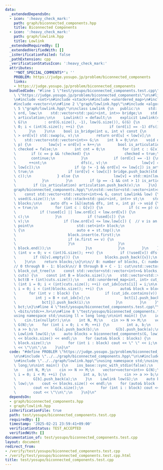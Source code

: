 ```yaml
---
data:
  _extendedDependsOn:
  - icon: ':heavy_check_mark:'
    path: graph/biconnected_components.hpp
    title: Biconnected Components
  - icon: ':heavy_check_mark:'
    path: graph/lowlink.hpp
    title: Lowlink
  _extendedRequiredBy: []
  _extendedVerifiedWith: []
  _isVerificationFailed: false
  _pathExtension: cpp
  _verificationStatusIcon: ':heavy_check_mark:'
  attributes:
    '*NOT_SPECIAL_COMMENTS*': ''
    PROBLEM: https://judge.yosupo.jp/problem/biconnected_components
    links:
    - https://judge.yosupo.jp/problem/biconnected_components
  bundledCode: "#line 1 \"test/yosupo/biconnected_components.test.cpp\"\n#define PROBLEM\
    \ \"https://judge.yosupo.jp/problem/biconnected_components\"\n\n#line 2 \"graph/biconnected_components.hpp\"\
    \n#include <set>\n#include <stack>\n#include <unordered_map>\n#include <utility>\n\
    #include <vector>\n\n#line 2 \"graph/lowlink.hpp\"\n#include <algorithm>\n#line\
    \ 5 \"graph/lowlink.hpp\"\n\nclass Lowlink {\n   public:\n    std::vector<int>\
    \ ord, low;\n    std::vector<std::pair<int, int>> bridge;\n    std::vector<int>\
    \ articulation;\n\n    Lowlink() = default;\n    explicit Lowlink(const std::vector<std::vector<int>>&\
    \ G)\n        : ord(G.size(), -1), low(G.size()), G(G) {\n        for (int i =\
    \ 0; i < (int)G.size(); ++i) {\n            if (ord[i] == -1) dfs(i, -1);\n  \
    \      }\n    }\n\n    bool is_bridge(int u, int v) const {\n        if (ord[u]\
    \ > ord[v]) std::swap(u, v);\n        return ord[u] < low[v];\n    }\n\n   private:\n\
    \    std::vector<std::vector<int>> G;\n    int k = 0;\n\n    void dfs(int v, int\
    \ p) {\n        low[v] = ord[v] = k++;\n        bool is_articulation = false,\
    \ checked = false;\n        int cnt = 0;\n        for (int c : G[v]) {\n     \
    \       if (c == p && !checked) {\n                checked = true;\n         \
    \       continue;\n            }\n            if (ord[c] == -1) {\n          \
    \      ++cnt;\n                dfs(c, v);\n                low[v] = std::min(low[v],\
    \ low[c]);\n                if (p != -1 && ord[v] <= low[c]) is_articulation =\
    \ true;\n                if (ord[v] < low[c]) bridge.push_back(std::minmax(v,\
    \ c));\n            } else {\n                low[v] = std::min(low[v], ord[c]);\n\
    \            }\n        }\n        if (p == -1 && cnt > 1) is_articulation = true;\n\
    \        if (is_articulation) articulation.push_back(v);\n    }\n};\n#line 9 \"\
    graph/biconnected_components.hpp\"\n\nstd::vector<std::vector<int>> biconnected_components(\n\
    \    const std::vector<std::vector<int>>& G, const Lowlink& low) {\n    std::vector<bool>\
    \ used(G.size());\n    std::stack<std::pair<int, int>> st;\n    std::vector<std::vector<int>>\
    \ blocks;\n\n    auto dfs = [&](auto& dfs, int v, int p) -> void {\n        used[v]\
    \ = true;\n        for (int c : G[v]) {\n            if (c == p) continue;\n \
    \           if (!used[c] || low.ord[c] < low.ord[v]) {\n                st.emplace(v,\
    \ c);\n            }\n            if (!used[c]) {\n                dfs(dfs, c,\
    \ v);\n                if (low.ord[v] <= low.low[c]) {  // v is an articulation\
    \ point\n                    std::set<int> block;\n                    while (true)\
    \ {\n                        auto e = st.top();\n                        st.pop();\n\
    \                        block.insert(e.first);\n                        block.insert(e.second);\n\
    \                        if (e.first == v) {\n                            break;\n\
    \                        }\n                    }\n                    blocks.emplace_back(block.begin(),\
    \ block.end());\n                }\n            }\n        }\n    };\n\n    for\
    \ (int v = 0; v < (int)G.size(); ++v) {\n        if (!used[v]) dfs(dfs, v, -1);\n\
    \        if (G[v].empty()) {\n            blocks.push_back({v});\n        }\n\
    \    }\n\n    return blocks;\n}\n\n// B: number of blocks, C: number of cut vertices\n\
    // 0 through B - 1: block\n// B through B + C - 1: cut\nstd::vector<std::vector<int>>\
    \ block_cut_tree(\n    const std::vector<std::vector<int>>& blocks, const std::vector<int>&\
    \ cuts) {\n    const int B = blocks.size();\n    std::vector<std::vector<int>>\
    \ bct(B + (int)cuts.size());\n    std::unordered_map<int, int> cut_idx;\n    for\
    \ (int i = 0; i < (int)cuts.size(); ++i) cut_idx[cuts[i]] = i;\n\n    for (int\
    \ i = 0; i < (int)blocks.size(); ++i) {\n        auto& block = blocks[i];\n  \
    \      for (int v : block) {\n            if (cut_idx.contains(v)) {\n       \
    \         int j = B + cut_idx[v];\n                bct[i].push_back(j);\n    \
    \            bct[j].push_back(i);\n            }\n        }\n    }\n\n    return\
    \ bct;\n}\n#line 4 \"test/yosupo/biconnected_components.test.cpp\"\n\n#include\
    \ <bits/stdc++.h>\n\n#line 8 \"test/yosupo/biconnected_components.test.cpp\"\n\
    using namespace std;\nusing ll = long long;\n\nint main() {\n    ios_base::sync_with_stdio(false);\n\
    \    cin.tie(nullptr);\n\n    int N, M;\n    cin >> N >> M;\n    vector<vector<int>>\
    \ G(N);\n    for (int i = 0; i < M; ++i) {\n        int a, b;\n        cin >>\
    \ a >> b;\n        G[a].push_back(b);\n        G[b].push_back(a);\n    }\n   \
    \ Lowlink low(G);\n    auto blocks = biconnected_components(G, low);\n    cout\
    \ << blocks.size() << endl;\n    for (auto& block : blocks) {\n        cout <<\
    \ block.size();\n        for (int i : block) cout << \" \" << i;\n        cout\
    \ << \"\\n\";\n    }\n}\n"
  code: "#define PROBLEM \"https://judge.yosupo.jp/problem/biconnected_components\"\
    \n\n#include \"../../graph/biconnected_components.hpp\"\n\n#include <bits/stdc++.h>\n\
    \n#include \"../../graph/lowlink.hpp\"\nusing namespace std;\nusing ll = long\
    \ long;\n\nint main() {\n    ios_base::sync_with_stdio(false);\n    cin.tie(nullptr);\n\
    \n    int N, M;\n    cin >> N >> M;\n    vector<vector<int>> G(N);\n    for (int\
    \ i = 0; i < M; ++i) {\n        int a, b;\n        cin >> a >> b;\n        G[a].push_back(b);\n\
    \        G[b].push_back(a);\n    }\n    Lowlink low(G);\n    auto blocks = biconnected_components(G,\
    \ low);\n    cout << blocks.size() << endl;\n    for (auto& block : blocks) {\n\
    \        cout << block.size();\n        for (int i : block) cout << \" \" << i;\n\
    \        cout << \"\\n\";\n    }\n}\n"
  dependsOn:
  - graph/biconnected_components.hpp
  - graph/lowlink.hpp
  isVerificationFile: true
  path: test/yosupo/biconnected_components.test.cpp
  requiredBy: []
  timestamp: '2025-02-21 23:59:41+09:00'
  verificationStatus: TEST_ACCEPTED
  verifiedWith: []
documentation_of: test/yosupo/biconnected_components.test.cpp
layout: document
redirect_from:
- /verify/test/yosupo/biconnected_components.test.cpp
- /verify/test/yosupo/biconnected_components.test.cpp.html
title: test/yosupo/biconnected_components.test.cpp
---
```


